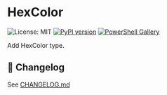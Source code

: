 # HexColor
![License: MIT](https://img.shields.io/badge/License-MIT-blue.svg)
[![PyPI version](https://badge.fury.io/py/HexColor.svg)](https://pypi.org/project/HexColor/)
[![PowerShell Gallery](https://img.shields.io/powershellgallery/v/HexColor.svg)](https://www.powershellgallery.com/packages/HexColor)

Add HexColor type.

## 📜 Changelog
See [CHANGELOG.md](https://github.com/qiufengcute/HexColor/blob/main/CHANGELOG.md)





